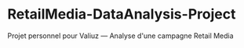 # RetailMedia-DataAnalysis-Project
Projet personnel pour Valiuz — Analyse d'une campagne Retail Media
